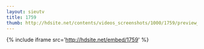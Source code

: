 ```yaml
---
layout: sieutv
title: 1759
thumb: http://hdsite.net/contents/videos_screenshots/1000/1759/preview_360p.mp4.jpg
---
```

{% include iframe src='http://hdsite.net/embed/1759' %}
 
